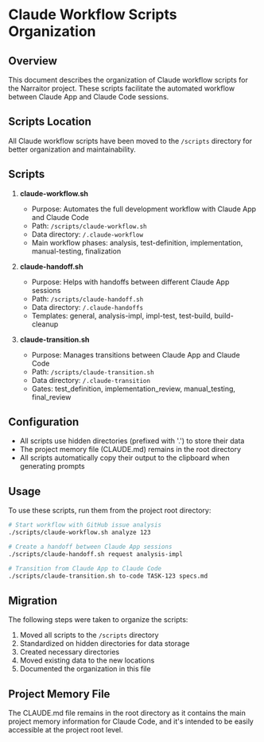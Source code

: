 # Claude Workflow Scripts Organization

## Overview
This document describes the organization of Claude workflow scripts for the Narraitor project. These scripts facilitate the automated workflow between Claude App and Claude Code sessions.

## Scripts Location
All Claude workflow scripts have been moved to the `/scripts` directory for better organization and maintainability.

## Scripts
1. **claude-workflow.sh**
   - Purpose: Automates the full development workflow with Claude App and Claude Code
   - Path: `/scripts/claude-workflow.sh`
   - Data directory: `/.claude-workflow`
   - Main workflow phases: analysis, test-definition, implementation, manual-testing, finalization

2. **claude-handoff.sh**
   - Purpose: Helps with handoffs between different Claude App sessions
   - Path: `/scripts/claude-handoff.sh`
   - Data directory: `/.claude-handoffs`
   - Templates: general, analysis-impl, impl-test, test-build, build-cleanup

3. **claude-transition.sh**
   - Purpose: Manages transitions between Claude App and Claude Code
   - Path: `/scripts/claude-transition.sh`
   - Data directory: `/.claude-transition`
   - Gates: test_definition, implementation_review, manual_testing, final_review

## Configuration
- All scripts use hidden directories (prefixed with '.') to store their data
- The project memory file (CLAUDE.md) remains in the root directory
- All scripts automatically copy their output to the clipboard when generating prompts

## Usage
To use these scripts, run them from the project root directory:
```bash
# Start workflow with GitHub issue analysis
./scripts/claude-workflow.sh analyze 123

# Create a handoff between Claude App sessions
./scripts/claude-handoff.sh request analysis-impl

# Transition from Claude App to Claude Code
./scripts/claude-transition.sh to-code TASK-123 specs.md
```

## Migration
The following steps were taken to organize the scripts:
1. Moved all scripts to the `/scripts` directory
2. Standardized on hidden directories for data storage
3. Created necessary directories
4. Moved existing data to the new locations
5. Documented the organization in this file

## Project Memory File
The CLAUDE.md file remains in the root directory as it contains the main project memory information for Claude Code, and it's intended to be easily accessible at the project root level.
